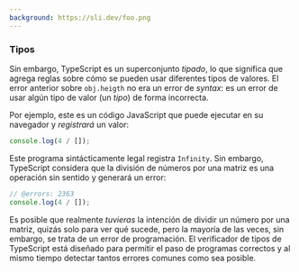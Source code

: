 ```yaml
---
background: https://sli.dev/foo.png
---
```


### Tipos
Sin embargo, TypeScript es un superconjunto _tipado_, lo que significa que agrega reglas sobre cómo se pueden usar diferentes tipos de valores.
El error anterior sobre `obj.heigth` no era un error de _syntax_: es un error de usar algún tipo de valor (un _tipo_) de forma incorrecta.

Por ejemplo, este es un código JavaScript que puede ejecutar en su navegador y _registrará_ un valor:

```js
console.log(4 / []);
```

Este programa sintácticamente legal registra `Infinity`.
Sin embargo, TypeScript considera que la división de números por una matriz es una operación sin sentido y generará un error:

```ts twoslash
// @errors: 2363
console.log(4 / []);
```

Es posible que realmente _tuvieras_ la intención de dividir un número por una matriz, quizás solo para ver qué sucede, pero la mayoría de las veces, sin embargo, se trata de un error de programación.
El verificador de tipos de TypeScript está diseñado para permitir el paso de programas correctos y al mismo tiempo detectar tantos errores comunes como sea posible.

<!--
(Más adelante, aprenderemos sobre las configuraciones que puede usar para configurar qué tan estrictamente TypeScript verifica su código).

Si mueve algún código de un archivo JavaScript a un archivo TypeScript, es posible que vea _errores de tipo_ dependiendo de cómo esté escrito el código.
Estos pueden ser problemas legítimos con el código o que TypeScript sea demasiado conservador.
A lo largo de esta guía, demostraremos cómo agregar varias sintaxis de TypeScript para eliminar dichos errores.
-->
